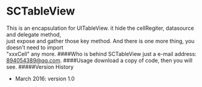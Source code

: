 # SCTableView
  This is an encapsulation for UITableView. it hide the cellRegiter, datasource and delegate method, <br>
  just expose and gather those key method. And there is one more thing, you doesn't need to import <br>
  "xxxCell" any more.
####Who is behind SCTableView
  just a e-mail address: 894054389@qq.com.
####Usage
  download a copy of code, then you will see.
#####Version History
  - March 2016: version 1.0
